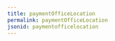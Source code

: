 ```yaml
---
title: paymentOfficeLocation
permalink: paymentOfficeLocation
jsonid: paymentofficelocation
---
```

